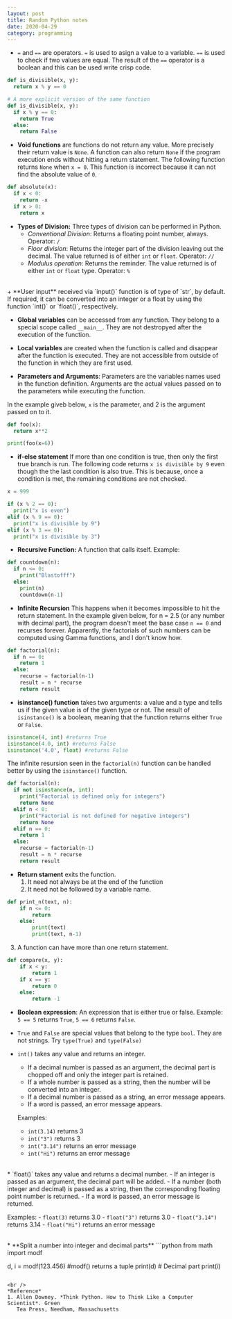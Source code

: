 ```yaml
---
layout: post
title: Random Python notes
date: 2020-04-29
category: programming
---
```


+ `=` and `==` are operators. `=` is used to asign a value to a variable.
`==` is used to check if two values are equal. The result of the `==` operator
is a boolean and this can be used write crisp code.

```python
def is_divisible(x, y):
  return x % y == 0

# A more explicit version of the same function
def is_divisible(x, y):
  if x % y == 0:
    return True
  else:
    return False
```

+ **Void functions** are functions do not return any value. More precisely
their return value is `None`. A function can also return `None` if the 
program execution ends without hitting a return statement. The following
function returns `None` when `x = 0`. This function is incorrect because
it can not find the absolute value of `0`.

```python
def absolute(x):
  if x < 0:
    return -x
  if x > 0:
    return x 
```


+ **Types of Division:** Three types of division can be performed in Python.
  - *Conventional Division*: Returns a floating point number, always. Operator:
    `/`
  - *Floor division*: Returns the integer part of the division leaving out the
    decimal. The value returned is of either `int` or `float`. Operator: `//`
  - *Modulus operation*: Returns the reminder. The value returned is of either
    `int` or `float` type. Operator: `%` 

<br />
+ **User input** received via `input()` function is of type of `str`, by
  default. If required, it can be converted into an integer or a float by
  using the function `int()` or `float()`, respectively.

+ **Global variables** can be accessed from any function. They belong to a
special scope called `__main__`. They are not destropyed after the execution 
of the function.

+ **Local variables** are created when the function is called and disappear
after the function is executed. They are not accessible from outside of the
function in which they are first used.

+ **Parameters and Arguments**: Parameters are the variables names used in the
function definition. Arguments are the actual values passed on to the parameters
while executing the function.

In the example giveb below, `x` is the parameter, and 2 is the argument passed on
to it.

```python
def foo(x):
  return x**2

print(foo(x=6))
```

+ **if-else statement**
If more than one condition is true, then only the first true branch is run.
The following code returns `x is divisible by 9` even though the the last
condition is also true. This is because, once a condition is met, the remaining
conditions are not checked.

```python
x = 999

if (x % 2 == 0):
  print("x is even")
elif (x % 9 == 0):
  print("x is divisible by 9")
elif (x % 3 == 0):
  print("x is divisible by 3")
```

+ **Recursive Function:** A function that calls itself.
Example:
```python
def countdown(n):
  if n <= 0:
    print("Blastofff")
  else:
    print(n)
    countdown(n-1)
```

+ **Infinite Recursion** This happens when it becomes impossible to hit the 
return statement. In the example given below, for n = 2.5 (or any number 
with decimal part), the program doesn't meet the base case `n == 0` and
recurses forever. Apparently, the factorials of such numbers can be computed
using Gamma functions, and I don't know how.

```python
def factorial(n):
  if n == 0:
    return 1
  else:
    recurse = factorial(n-1)
    result = n * recurse
    return result 
```

+ **isinstance() function** takes two arguments: a value and a type and tells
us if the given value is of the given type or not. The result of `isinstance()`
is a boolean, meaning that the function returns either `True` or `False`.

```python
isinstance(4, int) #returns True
isinstance(4.0, int) #returns False
isinstance('4.0', float) #returns False
```
The infinite resursion seen in the `factorial(n)` function can be handled
better by using the `isinstance()` function.

```python
def factorial(n):
  if not isinstance(n, int):
    print("Factorial is defined only for integers")
    return None
  elif n < 0:
    print("Factorial is not defined for negative integers")
    return None
  elif n == 0:
    return 1
  else:
    recurse = factorial(n-1)
    result = n * recurse
    return result
```

+ **Return stament** exits the function.
  1. It need not always be at the end of the function
  2. It need not be followed by a variable name. 
```python
def print_n(text, n):
	if n <= 0:
		return
	else:
		print(text)
		print(text, n-1)
```
  3. A function can have more than one return statement.
```python
def compare(x, y):
	if x < y:
		return 1
	if x == y:
		return 0
	else:
		return -1
```

+ **Boolean expression**: An expression that is either true or false.
Example: `5 == 5` returns `True`, `5 == 6` returns `False`.

+ `True` and `False` are special values that belong to the type `bool`. They
are not strings. Try `type(True)` and `type(False)`

+ `int()` takes any value and returns an integer. 
  - If a decimal number is passed as an argument, the decimal part is chopped
    off and only the integer part is retained.
  - If a whole number is passed as a string, then the number will be converted
    into an integer. 
  - If a decimal number is passed as a string, an error message appears.
  - If a word is passed, an error message appears.

  Examples:
    - `int(3.14)` returns 3 
    - `int("3")` returns 3
    - `int("3.14")` returns an error message
    - `int("Hi")` returns an error message

<br />
* `float()` takes any value and returns a decimal number.
  - If an integer is passed as an argument, the decimal part will be added.
  - If a number (both integer and decimal) is passed as a string, then the
    corresponding floating point number is returned.
  - If a word is passed, an error message is returned.

  Examples:
    - `float(3)` returns 3.0
    - `float("3")` returns 3.0
    - `float("3.14")` returns 3.14
    - `float("Hi")` returns an error message

<br>
* **Split a number into integer and decimal parts**
```python
from math import modf

d, i = modf(123.456) #modf() returns a tuple
print(d) # Decimal part
print(i)
```

<br />
*Reference*
1. Allen Downey. *Think Python. How to Think Like a Computer Scientist*. Green
   Tea Press, Needham, Massachusetts
